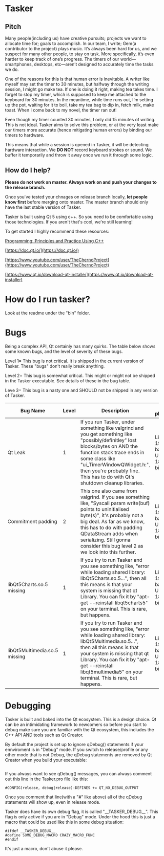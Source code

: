 # Tasker

## Pitch

Many people(including us) have creative pursuits; projects we want to allocate time for; goals to accomplish. In our team, I write; Gem(a contributor to the project) plays music. It’s always been hard for us, and we suspect for many other people, to stay on task. More specifically, it’s even harder to keep track of one’s progress. The timers of our world—smartphones, desktops, etc—aren’t designed to accurately time the tasks we do.

One of the reasons for this is that human error is inevitable. A writer like myself may set the timer to 30 minutes, but halfway through the writing session, I might go make tea. If one is doing it right, making tea takes time. I forget to stop my timer, which is supposed to keep me attached to the keyboard for 30 minutes. In the meantime, while time runs out, I’m setting up the pot, waiting for it to boil, take my tea bag to dip in, fetch milk, make toast. When I come back to my novel, the timer ran out!

Even though my timer counted 30 minutes, I only did 15 minutes of writing. This is not ideal. Tasker aims to solve this problem, or at the very least make our timers more accurate (hence mitigating human errors) by binding our timers to hardware.

This means that while a session is opened in Tasker, it will be detecting hardware interaction. We **DO NOT** record keyboard strokes or sound. We buffer it temporarily and throw it away once we run it through some logic.

## How do I help?

**Please do not work on master. Always work on and push your changes to the release branch.**

Once you've tested your chnages on release branch locally, **let people know first** before merging onto master. The master branch should only have the last stable version of Tasker. 

Tasker is built using Qt 5 using c++. So you need to be comfortable using those technologies. If you aren't that's cool, we're still learning!

To get started I highly recommend these resources:

[Programming: Principles and Practice Using C++](https://www.amazon.com/Programming-Principles-Practice-Using-2nd/dp/0321992784/ref=sr_1_1?keywords=Programming%3A+Principles+and+Practice+Using+C%2B%2B&qid=1577916888&sr=8-1) 

[https://doc.qt.io/](https://doc.qt.io/) 

[https://www.youtube.com/user/TheChernoProject](https://www.youtube.com/user/TheChernoProject) 

[https://www.qt.io/download-qt-installer](https://www.qt.io/download-qt-installer) 




# How do I run tasker?
Look at the readme under the "bin" folder.


# Bugs
Being a complex API, Qt certainly has many quirks. The table below shows some known bugs, and the level of severity of these bugs.

Level 1= This bug is not critical. It is shipped in the current version of Tasker. These "bugs" don't really break  anything.

Level 2= This bug is somewhat critical. This might or might not be shipped in the Tasker executable. See details of these in the bug table.

Leve 3= This bug is a nasty one and SHOULD not be shipped in any version of Tasker.

|Bug Name   |Level   |Description  | Tested platform(s)  |
|---|---|---|--|
| Qt Leak  | 1  | If you run Tasker, under something like valgrind and you get something like "possibly/definitley" lost blocks/bytes on AND the function  stack trace  ends in some class like "ui_TimerWindowQWidget.h:", then you're probably fine. This has to do with Qt's shutdown cleanup libraries.  |  Linux Mint 19.2 Tina  base: Ubuntu 18.04 bionic    |
|Commitment padding   | 2  | This one also came from valgrind. If you see something like, "Syscall param write(buf) points to uninitialised byte(s)", it's probably not a big deal. As far as we know, this has to do with padding QDataStream adds when serializing. Still gonna consider this bug level 2 as we look into this further.  | Linux Mint 19.2 Tina  base: Ubuntu 18.04 bionic 	|
| libQt5Charts.so.5 missing  |1   | If you try to run Tasker and you see something like, "error while loading shared library: libQt5Charts.so.5...", then all this means is that your system is missing that qt Library. You can fix it by "apt-get --reinstall libqt5charts5" on your terminal. This is rare, but happens.  | Linux Mint 19.1 Tessa base: Ubuntu 18.04 bionnic	|
| libQt5Multimedia.so.5 missing  |1   | If you try to run Tasker and you see something like, "error while loading shared library: libQt5Multimedia.so.5...", then all this means is that your system is missing that qt Library. You can fix it by "apt-get --reinstall libqt5multimedia5" on your terminal. This is rare, but happens.  | Linux Mint 19.1 Tessa base: Ubuntu 18.04 bionnic	|


# Debugging

Tasker is built and baked into the Qt ecosystem. This is a design choice. Qt can be an intimidating framework to newcomers so before you start to debug make sure you are familiar with the Qt ecosystem, this includes the C++ API AND tools such as Qt Creator. 

By default the project is set up to ignore qDebug() statements if your ennviroment is in "Debug" mode. If you switch to release/profile or any other mode that is not Debug, the qDebug statements are removed by Qt Creator when you build your executable:

<img src="Images/Debugging/Switch Profile.png" alt="" />


If you always want to see qDebug() messages, you can always comment out this line in the Tasker.pro file like this:

	#CONFIG(release, debug|release):DEFINES += QT_NO_DEBUG_OUTPUT

Once you comment that line(with a "#" like above) all of the qDebug statements will show up, even in release mode.


Tasker does have its own debug flag, it is called "\_\_TASKER_DEBUG\_\_". This flag is only active if you are in "Debug" mode. Under the hood this is just a macro that could be used like this in some debug situation:

	#ifdef __TASKER_DEBUG__
	#define SOME_DEBUG_MACRO CRAZY_MACRO_FUNC
	#endif

It's just a macro, don't abuse it please. 


